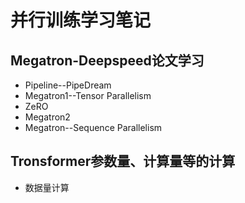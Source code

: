 # 并行训练学习笔记

## Megatron-Deepspeed论文学习

- Pipeline--PipeDream
- Megatron1--Tensor Parallelism
- ZeRO
- Megatron2
- Megatron--Sequence Parallelism

## Tronsformer参数量、计算量等的计算

- 数据量计算